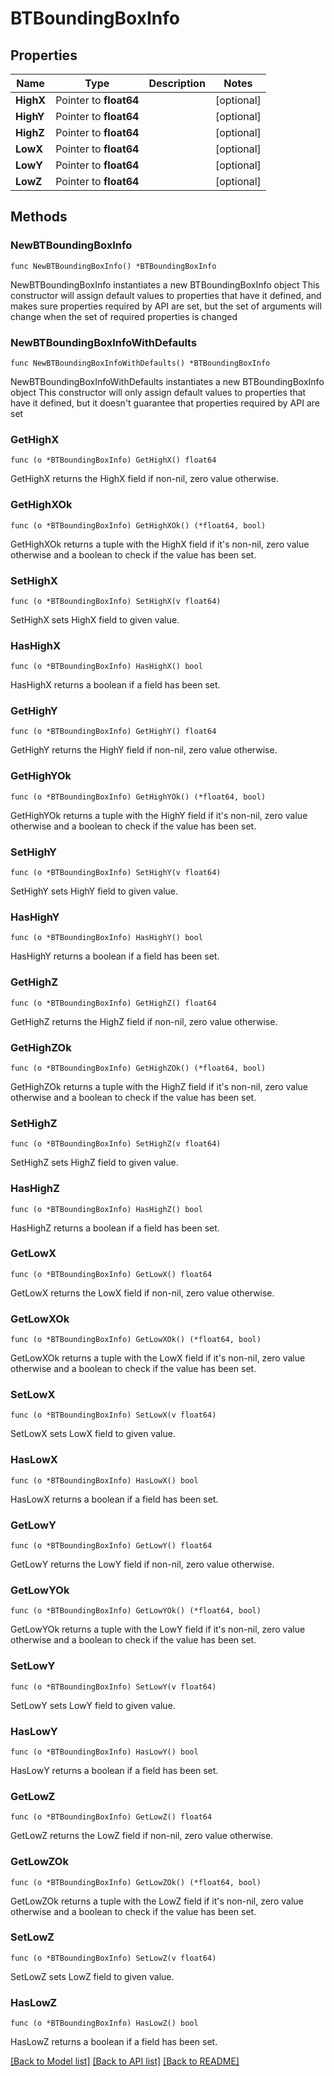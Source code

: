 # BTBoundingBoxInfo

## Properties

Name | Type | Description | Notes
------------ | ------------- | ------------- | -------------
**HighX** | Pointer to **float64** |  | [optional] 
**HighY** | Pointer to **float64** |  | [optional] 
**HighZ** | Pointer to **float64** |  | [optional] 
**LowX** | Pointer to **float64** |  | [optional] 
**LowY** | Pointer to **float64** |  | [optional] 
**LowZ** | Pointer to **float64** |  | [optional] 

## Methods

### NewBTBoundingBoxInfo

`func NewBTBoundingBoxInfo() *BTBoundingBoxInfo`

NewBTBoundingBoxInfo instantiates a new BTBoundingBoxInfo object
This constructor will assign default values to properties that have it defined,
and makes sure properties required by API are set, but the set of arguments
will change when the set of required properties is changed

### NewBTBoundingBoxInfoWithDefaults

`func NewBTBoundingBoxInfoWithDefaults() *BTBoundingBoxInfo`

NewBTBoundingBoxInfoWithDefaults instantiates a new BTBoundingBoxInfo object
This constructor will only assign default values to properties that have it defined,
but it doesn't guarantee that properties required by API are set

### GetHighX

`func (o *BTBoundingBoxInfo) GetHighX() float64`

GetHighX returns the HighX field if non-nil, zero value otherwise.

### GetHighXOk

`func (o *BTBoundingBoxInfo) GetHighXOk() (*float64, bool)`

GetHighXOk returns a tuple with the HighX field if it's non-nil, zero value otherwise
and a boolean to check if the value has been set.

### SetHighX

`func (o *BTBoundingBoxInfo) SetHighX(v float64)`

SetHighX sets HighX field to given value.

### HasHighX

`func (o *BTBoundingBoxInfo) HasHighX() bool`

HasHighX returns a boolean if a field has been set.

### GetHighY

`func (o *BTBoundingBoxInfo) GetHighY() float64`

GetHighY returns the HighY field if non-nil, zero value otherwise.

### GetHighYOk

`func (o *BTBoundingBoxInfo) GetHighYOk() (*float64, bool)`

GetHighYOk returns a tuple with the HighY field if it's non-nil, zero value otherwise
and a boolean to check if the value has been set.

### SetHighY

`func (o *BTBoundingBoxInfo) SetHighY(v float64)`

SetHighY sets HighY field to given value.

### HasHighY

`func (o *BTBoundingBoxInfo) HasHighY() bool`

HasHighY returns a boolean if a field has been set.

### GetHighZ

`func (o *BTBoundingBoxInfo) GetHighZ() float64`

GetHighZ returns the HighZ field if non-nil, zero value otherwise.

### GetHighZOk

`func (o *BTBoundingBoxInfo) GetHighZOk() (*float64, bool)`

GetHighZOk returns a tuple with the HighZ field if it's non-nil, zero value otherwise
and a boolean to check if the value has been set.

### SetHighZ

`func (o *BTBoundingBoxInfo) SetHighZ(v float64)`

SetHighZ sets HighZ field to given value.

### HasHighZ

`func (o *BTBoundingBoxInfo) HasHighZ() bool`

HasHighZ returns a boolean if a field has been set.

### GetLowX

`func (o *BTBoundingBoxInfo) GetLowX() float64`

GetLowX returns the LowX field if non-nil, zero value otherwise.

### GetLowXOk

`func (o *BTBoundingBoxInfo) GetLowXOk() (*float64, bool)`

GetLowXOk returns a tuple with the LowX field if it's non-nil, zero value otherwise
and a boolean to check if the value has been set.

### SetLowX

`func (o *BTBoundingBoxInfo) SetLowX(v float64)`

SetLowX sets LowX field to given value.

### HasLowX

`func (o *BTBoundingBoxInfo) HasLowX() bool`

HasLowX returns a boolean if a field has been set.

### GetLowY

`func (o *BTBoundingBoxInfo) GetLowY() float64`

GetLowY returns the LowY field if non-nil, zero value otherwise.

### GetLowYOk

`func (o *BTBoundingBoxInfo) GetLowYOk() (*float64, bool)`

GetLowYOk returns a tuple with the LowY field if it's non-nil, zero value otherwise
and a boolean to check if the value has been set.

### SetLowY

`func (o *BTBoundingBoxInfo) SetLowY(v float64)`

SetLowY sets LowY field to given value.

### HasLowY

`func (o *BTBoundingBoxInfo) HasLowY() bool`

HasLowY returns a boolean if a field has been set.

### GetLowZ

`func (o *BTBoundingBoxInfo) GetLowZ() float64`

GetLowZ returns the LowZ field if non-nil, zero value otherwise.

### GetLowZOk

`func (o *BTBoundingBoxInfo) GetLowZOk() (*float64, bool)`

GetLowZOk returns a tuple with the LowZ field if it's non-nil, zero value otherwise
and a boolean to check if the value has been set.

### SetLowZ

`func (o *BTBoundingBoxInfo) SetLowZ(v float64)`

SetLowZ sets LowZ field to given value.

### HasLowZ

`func (o *BTBoundingBoxInfo) HasLowZ() bool`

HasLowZ returns a boolean if a field has been set.


[[Back to Model list]](../README.md#documentation-for-models) [[Back to API list]](../README.md#documentation-for-api-endpoints) [[Back to README]](../README.md)


